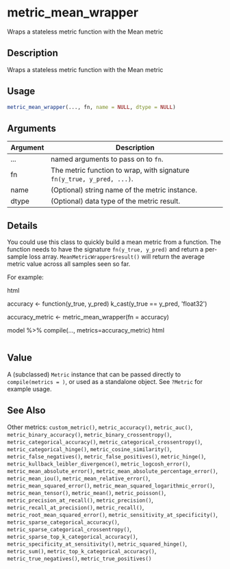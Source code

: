 # metric_mean_wrapper


Wraps a stateless metric function with the Mean metric




## Description

Wraps a stateless metric function with the Mean metric





## Usage
```r
metric_mean_wrapper(..., fn, name = NULL, dtype = NULL)
```




## Arguments


Argument      |Description
------------- |----------------
... | named arguments to pass on to ``fn``.
fn | The metric function to wrap, with signature ``fn(y_true, y_pred, ...)``.
name | (Optional) string name of the metric instance.
dtype | (Optional) data type of the metric result.




## Details

You could use this class to quickly build a mean metric from a function. The
function needs to have the signature ``fn(y_true, y_pred)`` and return a
per-sample loss array. ``MeanMetricWrapper$result()`` will return
the average metric value across all samples seen so far.

For example:

html<div class="sourceCode r">accuracy <- function(y_true, y_pred)
  k_cast(y_true == y_pred, 'float32')

accuracy_metric <- metric_mean_wrapper(fn = accuracy)

model %>% compile(..., metrics=accuracy_metric)
html</div>





## Value

A (subclassed) ``Metric`` instance that can be passed directly to
``compile(metrics = )``, or used as a standalone object. See ``?Metric`` for
example usage.






## See Also

Other metrics: 
`custom_metric()`,
`metric_accuracy()`,
`metric_auc()`,
`metric_binary_accuracy()`,
`metric_binary_crossentropy()`,
`metric_categorical_accuracy()`,
`metric_categorical_crossentropy()`,
`metric_categorical_hinge()`,
`metric_cosine_similarity()`,
`metric_false_negatives()`,
`metric_false_positives()`,
`metric_hinge()`,
`metric_kullback_leibler_divergence()`,
`metric_logcosh_error()`,
`metric_mean_absolute_error()`,
`metric_mean_absolute_percentage_error()`,
`metric_mean_iou()`,
`metric_mean_relative_error()`,
`metric_mean_squared_error()`,
`metric_mean_squared_logarithmic_error()`,
`metric_mean_tensor()`,
`metric_mean()`,
`metric_poisson()`,
`metric_precision_at_recall()`,
`metric_precision()`,
`metric_recall_at_precision()`,
`metric_recall()`,
`metric_root_mean_squared_error()`,
`metric_sensitivity_at_specificity()`,
`metric_sparse_categorical_accuracy()`,
`metric_sparse_categorical_crossentropy()`,
`metric_sparse_top_k_categorical_accuracy()`,
`metric_specificity_at_sensitivity()`,
`metric_squared_hinge()`,
`metric_sum()`,
`metric_top_k_categorical_accuracy()`,
`metric_true_negatives()`,
`metric_true_positives()`



